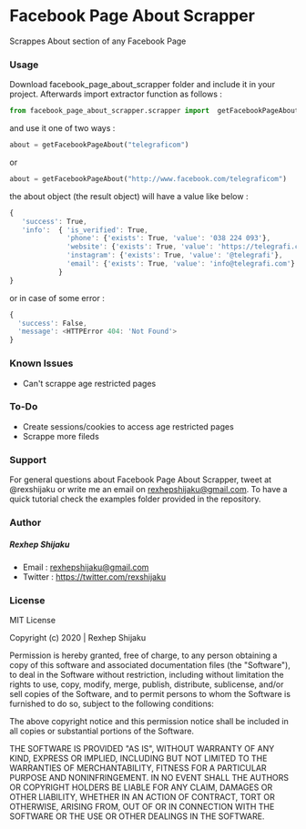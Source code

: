 # Facebook Page About Scrapper
Scrappes About section of any Facebook Page

### Usage
Download facebook_page_about_scrapper folder and include it in your project. Afterwards import extractor function as follows : 
```py
from facebook_page_about_scrapper.scrapper import  getFacebookPageAbout
```
and use it one of two ways : 
```py
about = getFacebookPageAbout("telegraficom")
```
or 
```py
about = getFacebookPageAbout("http://www.facebook.com/telegraficom")
```
the about object (the result object) will have a value like below : 

```js
{ 
   'success': True, 
   'info':  { 'is_verified': True, 
              'phone': {'exists': True, 'value': '038 224 093'}, 
              'website': {'exists': True, 'value': 'https://telegrafi.com/'}, 
              'instagram': {'exists': True, 'value': '@telegrafi'}, 
              'email': {'exists': True, 'value': 'info@telegrafi.com'}
            }
}
```
or in case of some error :
```js
{ 
  'success': False, 
  'message': <HTTPError 404: 'Not Found'>
}
```

### Known Issues
- Can't scrappe age restricted pages

### To-Do
- Create sessions/cookies to access age restricted pages
- Scrappe more fileds

### Support
For general questions about Facebook Page About Scrapper, tweet at @rexshijaku or write me an email on rexhepshijaku@gmail.com.
To have a quick tutorial check the examples folder provided in the repository.

### Author
##### Rexhep Shijaku
 - Email : rexhepshijaku@gmail.com
 - Twitter : https://twitter.com/rexshijaku
 
### License
MIT License

Copyright (c) 2020 | Rexhep Shijaku

Permission is hereby granted, free of charge, to any person obtaining a copy of this software and associated documentation files (the "Software"), to deal in the Software without restriction, including without limitation the rights to use, copy, modify, merge, publish, distribute, sublicense, and/or sell copies of the Software, and to permit persons to whom the Software is furnished to do so, subject to the following conditions:

The above copyright notice and this permission notice shall be included in all copies or substantial portions of the Software.

THE SOFTWARE IS PROVIDED "AS IS", WITHOUT WARRANTY OF ANY KIND, EXPRESS OR IMPLIED, INCLUDING BUT NOT LIMITED TO THE WARRANTIES OF MERCHANTABILITY, FITNESS FOR A PARTICULAR PURPOSE AND NONINFRINGEMENT. IN NO EVENT SHALL THE AUTHORS OR COPYRIGHT HOLDERS BE LIABLE FOR ANY CLAIM, DAMAGES OR OTHER LIABILITY, WHETHER IN AN ACTION OF CONTRACT, TORT OR OTHERWISE, ARISING FROM, OUT OF OR IN CONNECTION WITH THE SOFTWARE OR THE USE OR OTHER DEALINGS IN THE SOFTWARE.

